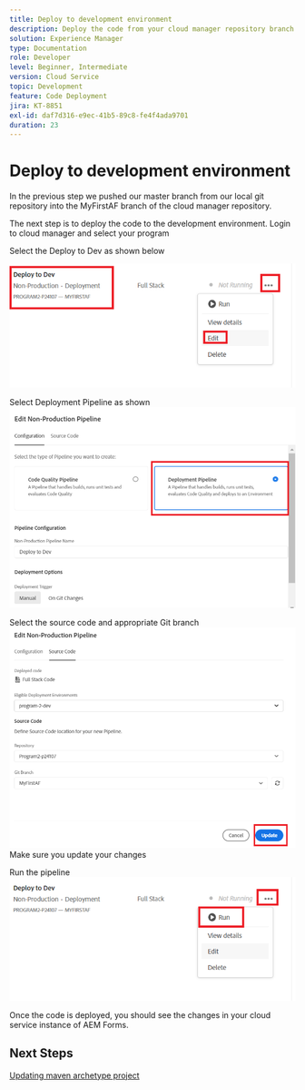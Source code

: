 ```yaml
---
title: Deploy to development environment
description: Deploy the code from your cloud manager repository branch
solution: Experience Manager
type: Documentation
role: Developer
level: Beginner, Intermediate
version: Cloud Service
topic: Development
feature: Code Deployment
jira: KT-8851
exl-id: daf7d316-e9ec-41b5-89c8-fe4f4ada9701
duration: 23
---
```

# Deploy to development environment

In the previous step we pushed our master branch from our local git repository into the MyFirstAF branch of the cloud manager repository.

The next step is to deploy the code to the development environment.
Login to cloud manager and select your program

Select the Deploy to Dev as shown below


![first-step](assets/deploy-first-step1.png)


Select Deployment Pipeline as shown
![first-step](assets/deploy1.png)

Select the source code and appropriate Git branch
![first-step](assets/deploy2.png)
Make sure you update your changes

Run the pipeline 
![run-pipeline](assets/run-pipeline.png)

Once the code is deployed, you should see the changes in your cloud service instance of AEM Forms.

## Next Steps

[Updating maven archetype project](./updating-project-archetype.md)

